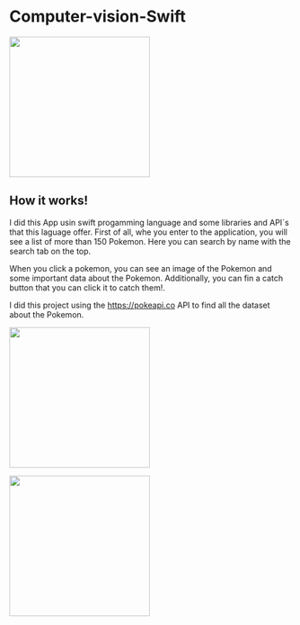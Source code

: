 # Computer-vision-Swift
<a><img src="https://user-images.githubusercontent.com/66069314/99881091-8a233380-2be5-11eb-871e-48caf002a0d7.png" width="250"></a>
## How it works!
I did this App usin swift progamming language and some libraries and API´s that this laguage offer.
First of all, whe you enter to the application, you will see a list of more than 150 Pokemon. Here you can search by name with the search tab on the top. 

When you click a pokemon, you can see an image of the Pokemon and some important data about the Pokemon. Additionally, you can fin a catch button that you can click it to catch them!.

I did this project using the https://pokeapi.co API to find all the dataset about the Pokemon.

<a><img src="https://user-images.githubusercontent.com/66069314/99881092-8a233380-2be5-11eb-8ab8-3ed3945a6f44.png" width="250"></a>

<a><img src="https://user-images.githubusercontent.com/66069314/99881093-8abbca00-2be5-11eb-8ffa-4f12bd232c73.png" width="250"></a>
